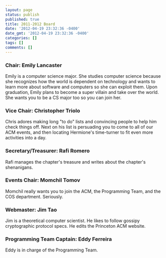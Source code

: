 ```yaml
---
layout: page
status: publish
published: true
title: 2011-2012 Board
date: '2012-04-19 23:32:36 -0400'
date_gmt: '2012-04-19 23:32:36 -0400'
categories: []
tags: []
comments: []
---
```

### Chair: Emily Lancaster

Emily is a computer science major. She studies computer science because she recognizes how the world is dependent on technology and wants to learn more about software and computers so she can exploit them. Upon graduation, Emily plans to become a super villain and take over the world. She wants you to be a CS major too so you can join her.

### Vice Chair: Christopher Triolo

Chris adores making long "to do" lists and convincing people to help him check things off. Next on his list is persuading you to come to all of our ACM events, and then locating Hermione's time-turner to fit even more activities into a day.

### Secretary/Treasurer: Rafi Romero

Rafi manages the chapter's treasure and writes about the chapter's shenanigans.

### Events Chair: Momchil Tomov

Momchil really wants you to join the ACM, the Programming Team, and the COS department. Seriously.

### Webmaster: Jim Tao

Jim is a theoretical computer scientist. He likes to follow gossipy cryptographic protocol specs. He edits the Princeton ACM website.

### Programming Team Captain: Eddy Ferreira

Eddy is in charge of the Programming Team.